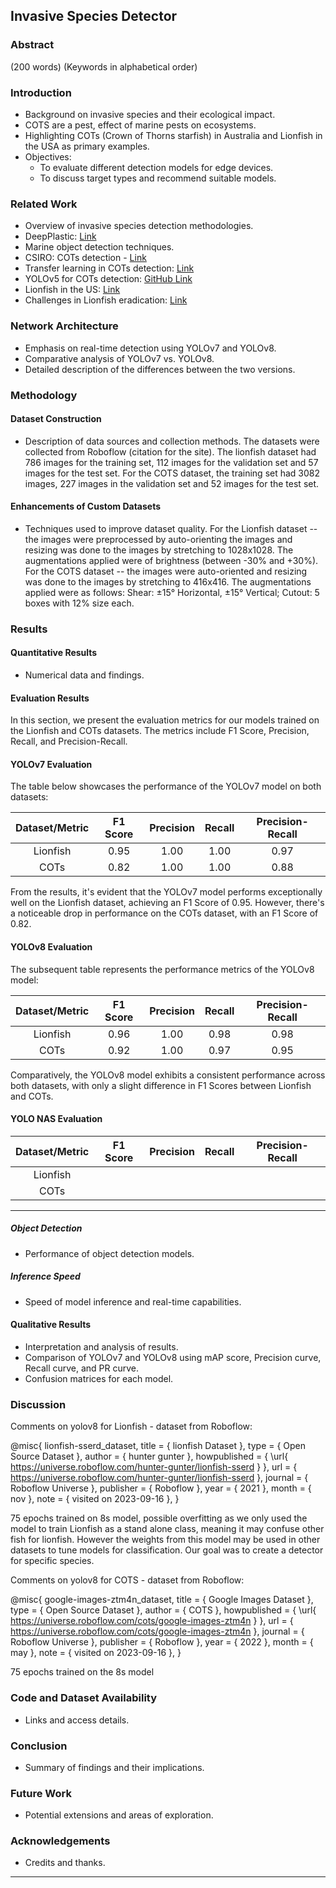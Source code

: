 ## Invasive Species Detector

### Abstract 

(200 words) 
(Keywords in alphabetical order)

### Introduction

- Background on invasive species and their ecological impact.
- COTS are a pest, effect of marine pests on ecosystems.
- Highlighting COTs (Crown of Thorns starfish) in Australia and Lionfish in the USA as primary examples.
- Objectives:
    - To evaluate different detection models for edge devices.
    - To discuss target types and recommend suitable models.

### Related Work

- Overview of invasive species detection methodologies.
- DeepPlastic: [Link](https://arxiv.org/pdf/2105.01882.pdf)
- Marine object detection techniques.
- CSIRO: COTs detection - [Link](https://arxiv.org/pdf/2111.14311v1.pdf)
- Transfer learning in COTs detection: [Link](https://www.ncbi.nlm.nih.gov/pmc/articles/PMC10075425/)
- YOLOv5 for COTs detection: [GitHub Link](https://github.com/SelendisErised/Crown-of-Thorns-Starfish-Detection)
- Lionfish in the US: [Link](https://www.tandfonline.com/doi/full/10.1080/10641262.2012.700655)
- Challenges in Lionfish eradication: [Link](https://www.sciencedirect.com/science/article/pii/S0048969719328554)

### Network Architecture

- Emphasis on real-time detection using YOLOv7 and YOLOv8.
- Comparative analysis of YOLOv7 vs. YOLOv8.
- Detailed description of the differences between the two versions.

### Methodology

#### Dataset Construction

- Description of data sources and collection methods.
The datasets were collected from Roboflow (citation for the site). The lionfish dataset had 786 images for the training set, 112 images for the validation set and 57 images for the test set. 
For the COTS dataset, the training set had 3082 images, 227 images in the validation set and 52 images for the test set.

#### Enhancements of Custom Datasets

- Techniques used to improve dataset quality.
For the Lionfish dataset -- the images were preprocessed by auto-orienting the images and resizing was done to the images by stretching to 1028x1028. The augmentations applied were of brightness (between -30% and +30%). 
For the COTS dataset -- the images were auto-oriented and resizing was done to the images by stretching to 416x416. The augmentations applied were as follows: Shear: ±15° Horizontal, ±15° Vertical; Cutout: 5 boxes with 12% size each.


### Results

#### Quantitative Results
- Numerical data and findings.

#### Evaluation Results

In this section, we present the evaluation metrics for our models trained on the Lionfish and COTs datasets. The metrics include F1 Score, Precision, Recall, and Precision-Recall.

#### YOLOv7 Evaluation

The table below showcases the performance of the YOLOv7 model on both datasets:

| Dataset/Metric | F1 Score | Precision | Recall | Precision-Recall |
|:--------------:|:--------:|:---------:|:------:|:----------------:|
| Lionfish       |   0.95   |   1.00    |  1.00  |       0.97       |
| COTs           |   0.82   |   1.00    |  1.00  |       0.88       |

From the results, it's evident that the YOLOv7 model performs exceptionally well on the Lionfish dataset, achieving an F1 Score of 0.95. However, there's a noticeable drop in performance on the COTs dataset, with an F1 Score of 0.82.

#### YOLOv8 Evaluation

The subsequent table represents the performance metrics of the YOLOv8 model:

| Dataset/Metric | F1 Score | Precision | Recall | Precision-Recall |
|:--------------:|:--------:|:---------:|:------:|:----------------:|
| Lionfish       |   0.96   |   1.00    |  0.98  |      0.98        |
| COTs           |   0.92   |   1.00    |  0.97  |      0.95        |

Comparatively, the YOLOv8 model exhibits a consistent performance across both datasets, with only a slight difference in F1 Scores between Lionfish and COTs.

#### YOLO NAS Evaluation

| Dataset/Metric | F1 Score | Precision | Recall | Precision-Recall |
|:--------------:|:--------:|:---------:|:------:|:----------------:|
| Lionfish       |          |           |        |                  |
| COTs           |          |           |        |                  |

---

##### Object Detection
- Performance of object detection models.

##### Inference Speed 
- Speed of model inference and real-time capabilities.

#### Qualitative Results
- Interpretation and analysis of results.
- Comparison of YOLOv7 and YOLOv8 using mAP score, Precision curve, Recall curve, and PR curve.
- Confusion matrices for each model.

### Discussion

Comments on yolov8 for Lionfish - dataset from Roboflow:

@misc{ lionfish-sserd_dataset,
    title = { lionfish Dataset },
    type = { Open Source Dataset },
    author = { hunter gunter },
    howpublished = { \url{ https://universe.roboflow.com/hunter-gunter/lionfish-sserd } },
    url = { https://universe.roboflow.com/hunter-gunter/lionfish-sserd },
    journal = { Roboflow Universe },
    publisher = { Roboflow },
    year = { 2021 },
    month = { nov },
    note = { visited on 2023-09-16 },
}

75 epochs trained on 8s model, possible overfitting as we only used the model to train Lionfish as a stand alone class, meaning it may confuse other fish for lionfish. However the weights from this model may be used in other datasets to tune models for classification. Our goal was to create a detector for specific species.

Comments on yolov8 for COTS - dataset from Roboflow:

@misc{ google-images-ztm4n_dataset,
    title = { Google Images Dataset },
    type = { Open Source Dataset },
    author = { COTS },
    howpublished = { \url{ https://universe.roboflow.com/cots/google-images-ztm4n } },
    url = { https://universe.roboflow.com/cots/google-images-ztm4n },
    journal = { Roboflow Universe },
    publisher = { Roboflow },
    year = { 2022 },
    month = { may },
    note = { visited on 2023-09-16 },
}

75 epochs trained on the 8s model


### Code and Dataset Availability
- Links and access details.

### Conclusion
- Summary of findings and their implications.

### Future Work
- Potential extensions and areas of exploration.

### Acknowledgements
- Credits and thanks.

---
